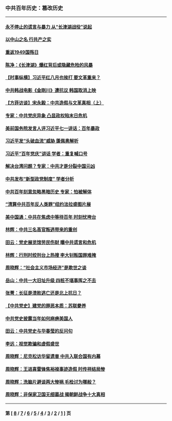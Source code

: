 ### 中共百年历史：篡改历史
---
#### [永不停止的谎言与暴力 从“长津湖战役”说起](../../pages/nf1176115/n13494094.md?01040430) 
#### [以中山之名 行共产之实](../../pages/nf1176115/n13346437.md?01040430) 
#### [重返1949国殇日](../../pages/nf1176115/n13346372.md?01040430) 
#### [陈净：《长津湖》爆红背后或隐藏危险的风暴](../../pages/nf1176115/n13314364.md?01040430) 
#### [【时事纵横】习近平红八月也挨打 要文革重来？](../../pages/nf1176115/n13231393.md?01040430) 
#### [中共韩战电影《金刚川》遭抗议 韩国取消上映](../../pages/nf1176115/n13219114.md?01040430) 
#### [【方菲访谈】宋永毅：中共造假与文革真相（上）](../../pages/nf1176115/n13200760.md?01040430) 
#### [专家：中共党庆异象 凸显政权陷末日危机](../../pages/nf1176115/n13067084.md?01040430) 
#### [美前国务院发言人评习近平七一讲话：百年暴政](../../pages/nf1176115/n13066986.md?01040430) 
#### [习近平发“头破血流”威胁 蓬佩奥解析](../../pages/nf1176115/n13063604.md?01040430) 
#### [习近平“百年党庆”讲话 学者：重复喊口号](../../pages/nf1176115/n13061411.md?01040430) 
#### [解决台湾问题？专家：中共才是分裂中国元凶](../../pages/nf1176115/n13060811.md?01040430) 
#### [中共发布“新型政党制度” 学者分析](../../pages/nf1176115/n13056354.md?01040430) 
#### [中共百年刻意忽略黑暗历史 专家：怕被解体](../../pages/nf1176115/n13056056.md?01040430) 
#### [“清算中共百年反人类罪”纽约法拉盛图片展](../../pages/nf1176115/n13052220.md?01040430) 
#### [美中国通：中共在焦虑中等待百年 时刻忧垮台](../../pages/nf1176115/n13048820.md?01040430) 
#### [林辉：中共三名高官叛逃带来的重创](../../pages/nf1176115/n13035206.md?01040430) 
#### [田云：党史展览馆劳民伤财 曝中共谎言和危机](../../pages/nf1176115/n13033900.md?01040430) 
#### [林辉：行刑时绞刑台上热搜 李大钊叛国罪难掩](../../pages/nf1176115/n13031965.md?01040430) 
#### [周晓辉：“社会主义市场经济”是欺世之谈](../../pages/nf1176115/n13024090.md?01040430) 
#### [岳山：中共一大旧址升级 四桩不堪事挥之不去](../../pages/nf1176115/n13021697.md?01040430) 
#### [张菁：长征是溃败逃亡还是北上抗日？](../../pages/nf1176115/n13020585.md?01040430) 
#### [【中共党史】建党的罪恶本质：苏联豢养](../../pages/nf1176115/n13011888.md?01040430) 
#### [中共党史披露当年如何麻痹美国人](../../pages/nf1176115/n12966400.md?01040430) 
#### [田云：中共党史与华春莹的反问句](../../pages/nf1176115/n12765178.md?01040430) 
#### [李远：视觉欺骗和虚假盛世](../../pages/nf1176115/n12993376.md?01040430) 
#### [周晓辉：尼克松访华留遗害 中共入联合国有内幕](../../pages/nf1176115/n12991422.md?01040430) 
#### [周晓辉：王进喜雷锋焦裕禄事迹造假 时传祥结局惨](../../pages/nf1176115/n12985497.md?01040430) 
#### [周晓辉：洗脑片避谈两大惨祸 毛检讨为哪般？](../../pages/nf1176115/n12971285.md?01040430) 
#### [周晓辉：非保家卫国无细菌战 揭朝鲜战争十大真相](../../pages/nf1176115/n12954161.md?01040430) 

---
#### 第 [ [8](./8.md?01040430) / [7](./7.md?01040430) / [6](./6.md?01040430) / [5](./5.md?01040430) / [4](./4.md?01040430) / [3](./3.md?01040430) / [2](./2.md?01040430) / [1](./1.md?01040430) ] 页
